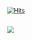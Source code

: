 [![Hits](https://hits.seeyoufarm.com/api/count/incr/badge.svg?url=https%3A%2F%2Fgithub.com%2Fin-seo&count_bg=%23C7E5B0&title_bg=%236C6A8A&icon=bitrise.svg&icon_color=%23ACF396&title=hits&edge_flat=false)](https://hits.seeyoufarm.com)
## <img src="https://img.shields.io/badge/Spring-6DB33F?style=flat-square&logo=Spring&logoColor=white"/></a>
